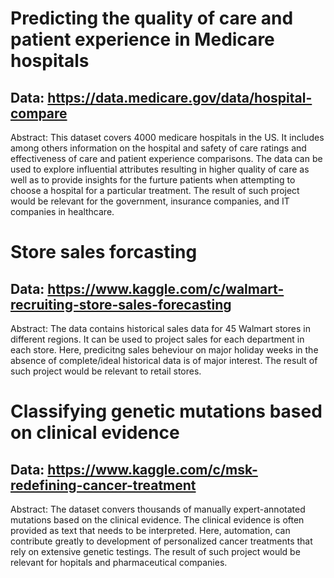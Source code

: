 
# Predicting the quality of care and patient experience in Medicare hospitals
## Data: https://data.medicare.gov/data/hospital-compare
Abstract: This dataset covers 4000 medicare hospitals in the US. It includes among others information on the hospital and safety of care ratings and effectiveness of care and patient experience comparisons. The data can be used to explore influential attributes resulting in higher quality of care as well as to provide insights for the furture patients when attempting to choose a hospital for a particular treatment. The result of such project would be relevant for the government, insurance companies, and IT companies in healthcare.


# Store sales forcasting
## Data: https://www.kaggle.com/c/walmart-recruiting-store-sales-forecasting
Abstract: The data contains historical sales data for 45 Walmart stores in different regions. It can be used to project sales for each department in each store. Here, predicitng sales beheviour on major holiday weeks in the absence of complete/ideal historical data is of major interest. The result of such project would be relevant to retail stores.


# Classifying genetic mutations based on clinical evidence
## Data: https://www.kaggle.com/c/msk-redefining-cancer-treatment
Abstract: The dataset convers thousands of manually expert-annotated mutations based on the clinical evidence. The clinical evidence is often provided as text that needs to be interpreted. Here, automation, can contribute greatly to development of personalized cancer treatments that rely on extensive genetic testings. The result of such project would be relevant for hopitals and pharmaceutical companies.




